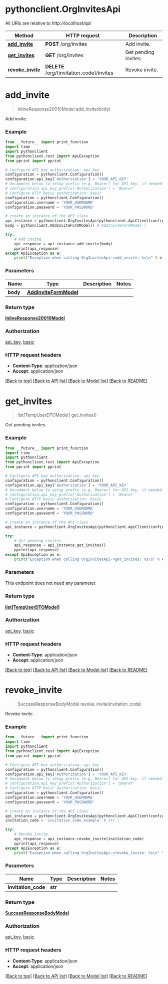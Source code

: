 # pythonclient.OrgInvitesApi

All URIs are relative to *http://localhost/api*

Method | HTTP request | Description
------------- | ------------- | -------------
[**add_invite**](OrgInvitesApi.md#add_invite) | **POST** /org/invites | Add invite.
[**get_invites**](OrgInvitesApi.md#get_invites) | **GET** /org/invites | Get pending invites.
[**revoke_invite**](OrgInvitesApi.md#revoke_invite) | **DELETE** /org/{invitation_code}/invites | Revoke invite.


# **add_invite**
> InlineResponse20010Model add_invite(body)

Add invite.

### Example
```python
from __future__ import print_function
import time
import pythonclient
from pythonclient.rest import ApiException
from pprint import pprint

# Configure API key authorization: api_key
configuration = pythonclient.Configuration()
configuration.api_key['Authorization'] = 'YOUR_API_KEY'
# Uncomment below to setup prefix (e.g. Bearer) for API key, if needed
# configuration.api_key_prefix['Authorization'] = 'Bearer'
# Configure HTTP basic authorization: basic
configuration = pythonclient.Configuration()
configuration.username = 'YOUR_USERNAME'
configuration.password = 'YOUR_PASSWORD'

# create an instance of the API class
api_instance = pythonclient.OrgInvitesApi(pythonclient.ApiClient(configuration))
body = pythonclient.AddInviteFormModel() # AddInviteFormModel | 

try:
    # Add invite.
    api_response = api_instance.add_invite(body)
    pprint(api_response)
except ApiException as e:
    print("Exception when calling OrgInvitesApi->add_invite: %s\n" % e)
```

### Parameters

Name | Type | Description  | Notes
------------- | ------------- | ------------- | -------------
 **body** | [**AddInviteFormModel**](AddInviteFormModel.md)|  | 

### Return type

[**InlineResponse20010Model**](InlineResponse20010Model.md)

### Authorization

[api_key](../README.md#api_key), [basic](../README.md#basic)

### HTTP request headers

 - **Content-Type**: application/json
 - **Accept**: application/json

[[Back to top]](#) [[Back to API list]](../README.md#documentation-for-api-endpoints) [[Back to Model list]](../README.md#documentation-for-models) [[Back to README]](../README.md)

# **get_invites**
> list[TempUserDTOModel] get_invites()

Get pending invites.

### Example
```python
from __future__ import print_function
import time
import pythonclient
from pythonclient.rest import ApiException
from pprint import pprint

# Configure API key authorization: api_key
configuration = pythonclient.Configuration()
configuration.api_key['Authorization'] = 'YOUR_API_KEY'
# Uncomment below to setup prefix (e.g. Bearer) for API key, if needed
# configuration.api_key_prefix['Authorization'] = 'Bearer'
# Configure HTTP basic authorization: basic
configuration = pythonclient.Configuration()
configuration.username = 'YOUR_USERNAME'
configuration.password = 'YOUR_PASSWORD'

# create an instance of the API class
api_instance = pythonclient.OrgInvitesApi(pythonclient.ApiClient(configuration))

try:
    # Get pending invites.
    api_response = api_instance.get_invites()
    pprint(api_response)
except ApiException as e:
    print("Exception when calling OrgInvitesApi->get_invites: %s\n" % e)
```

### Parameters
This endpoint does not need any parameter.

### Return type

[**list[TempUserDTOModel]**](TempUserDTOModel.md)

### Authorization

[api_key](../README.md#api_key), [basic](../README.md#basic)

### HTTP request headers

 - **Content-Type**: application/json
 - **Accept**: application/json

[[Back to top]](#) [[Back to API list]](../README.md#documentation-for-api-endpoints) [[Back to Model list]](../README.md#documentation-for-models) [[Back to README]](../README.md)

# **revoke_invite**
> SuccessResponseBodyModel revoke_invite(invitation_code)

Revoke invite.

### Example
```python
from __future__ import print_function
import time
import pythonclient
from pythonclient.rest import ApiException
from pprint import pprint

# Configure API key authorization: api_key
configuration = pythonclient.Configuration()
configuration.api_key['Authorization'] = 'YOUR_API_KEY'
# Uncomment below to setup prefix (e.g. Bearer) for API key, if needed
# configuration.api_key_prefix['Authorization'] = 'Bearer'
# Configure HTTP basic authorization: basic
configuration = pythonclient.Configuration()
configuration.username = 'YOUR_USERNAME'
configuration.password = 'YOUR_PASSWORD'

# create an instance of the API class
api_instance = pythonclient.OrgInvitesApi(pythonclient.ApiClient(configuration))
invitation_code = 'invitation_code_example' # str | 

try:
    # Revoke invite.
    api_response = api_instance.revoke_invite(invitation_code)
    pprint(api_response)
except ApiException as e:
    print("Exception when calling OrgInvitesApi->revoke_invite: %s\n" % e)
```

### Parameters

Name | Type | Description  | Notes
------------- | ------------- | ------------- | -------------
 **invitation_code** | **str**|  | 

### Return type

[**SuccessResponseBodyModel**](SuccessResponseBodyModel.md)

### Authorization

[api_key](../README.md#api_key), [basic](../README.md#basic)

### HTTP request headers

 - **Content-Type**: application/json
 - **Accept**: application/json

[[Back to top]](#) [[Back to API list]](../README.md#documentation-for-api-endpoints) [[Back to Model list]](../README.md#documentation-for-models) [[Back to README]](../README.md)

